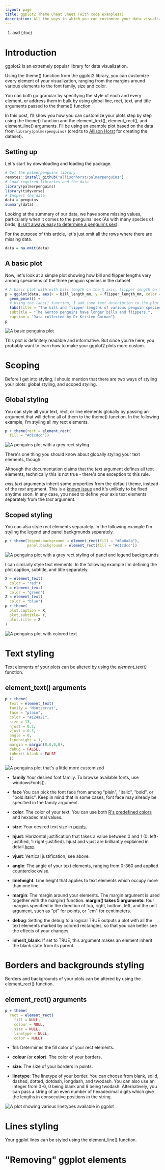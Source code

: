 ```yaml
---
layout: page
title: ggplot2 Theme Cheat Sheet (with code examples!)
description: All the ways in which you can customize your data visualizations in ggplot2.
---
```


1. asd
{:toc}

# Introduction

ggplot2 is an extremely popular library for data visualization.

Using the theme() function from the ggplot2 library, you can customize every element of your visualization, ranging from the margins around various elements to the font family, size and color.

You can both go granular by specifying the style of each and every element, or address them in bulk by using global line, rect, text, and title arguments passed to the theme() function.

In this post, I'll show you how you can customize your plots step by step using the theme() function and the element_text(), element_rect(), and element_line() arguments. I'll be using an example plot based on the data from <code>library(palmerpenguins)</code> (credits to <a href="https://github.com/allisonhorst/palmerpenguins">Allison Horst</a> for creating the dataset).

## Setting up
Let's start by downloading and loading the package.

```r
# Get the palmerpenguins library
remotes::install_github("allisonhorst/palmerpenguins")
# Load required libraries and the data
library(palmerpenguins)
library(tidyverse)
# Inspect the data
data = penguins
summary(data)
```

Looking at the summary of our data, we have some missing values, particularly when it comes to the penguins' sex (As with many species of birds, <a href="https://www.antarctica.gov.au/about-antarctica/animals/penguins/gentoo-penguins/#:~:text=Males%20tend%20to%20be%20larger,from%20other%20species%20of%20penguin">it isn't always easy to determine a penguin's sex</a>).

For the purpose of this article, let's just omit all the rows where there are missing data.

```r
data = na.omit(data)
```
## A basic plot

Now, let's look at a simple plot showing how bill and flipper lengths vary among specimens of the three penguin species in the dataset.

```r
# A basic plot with with bill length on the X axis, flipper length on the Y axis, and species represented by color.
p = ggplot(data, aes(x = bill_length_mm, y = flipper_length_mm, color = species)) +
  geom_point() +
  # Using the labs() function, I add some text description to the plot.
  labs(title = "The bill and flipper lengths of various penguin species",
  subtitle = "The Gentoo penguins have longer bills and flippers.",
  caption = "Data collected by Dr Kristen Gorman")
p
```
![A basic penguins plot](/assets/ggplot_cheat_sheet/penguins.jpeg)

This plot is definitely readable and informative. But since you're here, you probably want to learn how to make your ggplot2 plots more custom.

# Scoping

Before I get into styling, I should mention that there are two ways of styling your plots: global styling, and scoped styling.

## Global styling

You can style all your text, rect, or line elements globally by passing an argument that will define all of them to the theme() function.
In the following example, I'm styling all my rect elements.

```r
p + theme(rect = element_rect(
  fill = "#d1cdcd"))
```
![A penguins plot with a grey rect styling](/assets/ggplot_cheat_sheet/penguins_3.jpeg)

There's one thing you should know about globally styling your text elements, though.

Although the documentation claims that the *text* argument defines all text elements, technically this is not true - there's one exception to this rule.

*axis.text* arguments inherit some properties from the default theme, instead of the *text* argument. This is a <a href="https://github.com/tidyverse/ggplot2/issues/2175">known issue</a> and it's unlikely to be fixed anytime soon. In any case, you need to define your axis text elements separately from the *text* argument.

## Scoped styling

You can also style rect elements separately. In the following example I'm styling the legend and panel backgrounds separately.

```r
p + theme(legend.background = element_rect(fill = "#8a8a8a"),
          panel.background = element_rect(fill = "#d1cdcd"))
```
![A penguins plot with a grey rect styling of panel and legend backgrounds](/assets/ggplot_cheat_sheet/penguins_4.jpeg)

I can similarly style text elements. In the following example I'm defining the plot caption, subtitle, and title separately.

```r
X = element_text(
  color = "red")
Y = element_text(
  color = "green")
Z = element_text(
  color = "blue")
p + theme(
  plot.caption = X,
  plot.subtitle= Y,
  plot.title = Z
)
```
![A penguins plot with colored text](/assets/ggplot_cheat_sheet/penguins_2.jpeg)

# Text styling

Text elements of your plots can be altered by using the *element_text()* function.

## element_text() arguments

```r
p + theme(
  text = element_text(
  family = "Montserrat",
  face = "plain",
  color = "#124a21",
  size = 13,
  hjust = 0.5,
  vjust = 0.5,
  angle = 0,
  lineheight = 1,
  margin = margin(0,0,0,0),
  debug = FALSE,
  inherit.blank = FALSE
  ))
```
![A penguins plot that's a little more customized](/assets/ggplot_cheat_sheet/penguins_1.jpeg)

* **family**
Your desired font family. To browse available fonts, use windowsFonts().

* **face**
You can pick the font face from among "plain", "italic", "bold", or "bold.italic". Keep in mind that in some cases, font face may already be specified in the family argument.

* **color**: The color of your text. You can use both <a href="http://sape.inf.usi.ch/sites/default/files/ggplot2-colour-names.png">R's predefined colors</a> and hexadecimal values.

* **size**: Your desired text size in <a href="https://www.computerhope.com/jargon/f/font-size.htm#:~:text=A%20font%20is%20often%20measured,a%20half%20of%20an%20inch.">points.</a>

* **hjust**: Horizontal justification that takes a value between 0 and 1 (0: left-justified, 1: right-justified). hjust and vjust are brilliantly explained in detail <a href="https://stackoverflow.com/questions/7263849/what-do-hjust-and-vjust-do-when-making-a-plot-using-ggplot">here</a>.

* **vjust**: Vertical justification, see above.

* **angle**: The angle of your text elements, ranging from 0-360 and applied counterclockwise.

* **lineheight**: Line height that applies to text elements which occupy more than one line.

* **margin**: The margin around your elements. The margin argument is used together with the margin() function. **margin() takes 5 arguments:** four margins specified in the direction of top, right, bottom, left, and the unit argument, such as "pt" for points, or "cm" for centimeters.

* **debug**: Setting the debug to a logical TRUE outputs a plot with all the text elements marked by colored rectangles, so that you can better see the effects of your changes.

* **inherit_blank**: If set to TRUE, this argument makes an element inherit the blank state from its parent.

# Borders and backgrounds styling

Borders and backgrounds of your plots can be altered by using the element_rect() function.

## element_rect() arguments

```r
p + theme(
  rect = element_rect(
    fill = NULL, 
    colour = NULL, 
    size = NULL, 
    linetype = NULL, 
    color = NULL)
```

* **fill**: Determines the fill color of your rect elements.

* **colour** (or **color**): The color of your borders.

* **size**: The size of your borders in points.

* **linetype**: The linetype of your border. You can choose from blank, solid, dashed, dotted, dotdash, longdash, and twodash. 
You can also use an integer from 0-6, 0 being blank and 6 being twodash. Alternatively, you can pass a string of an even number of hexadecimal digits which give the lengths in consecutive positions in the string.

![A plot showing various linetypes available in ggplot](/assets/ggplot_cheat_sheet/ggplot2-linetype-identity.png)

# Lines styling

Your ggplot lines can be styled using the element_line() function.
# "Removing" ggplot elements 

